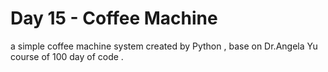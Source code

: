 # Day 15 - Coffee Machine
a simple coffee machine system created by Python , base on Dr.Angela Yu course of 100 day of code .
